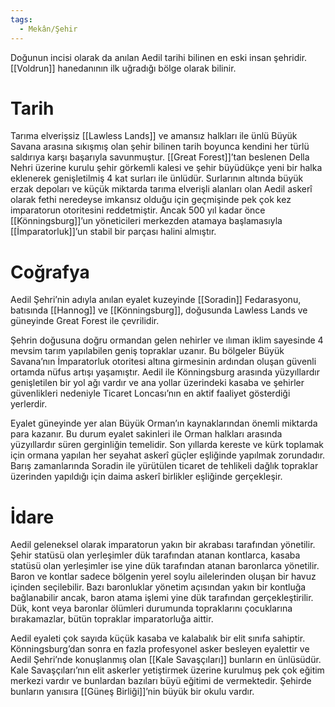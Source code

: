 ```yaml
---  
tags:
  - Mekân/Şehir  
---  
```

  
Doğunun incisi olarak da anılan Aedil tarihi bilinen en eski insan şehridir. [[Voldrun]] hanedanının ilk uğradığı bölge olarak bilinir.  
  
# Tarih  
Tarıma elverişsiz [[Lawless Lands]] ve amansız halkları ile ünlü Büyük Savana arasına sıkışmış olan şehir bilinen tarih boyunca kendini her türlü saldırıya karşı başarıyla savunmuştur. [[Great Forest]]’tan beslenen Della Nehri üzerine kurulu şehir görkemli kalesi ve şehir büyüdükçe yeni bir halka eklenerek genişletilmiş 4 kat surları ile ünlüdür. Surlarının altında büyük erzak depoları ve küçük miktarda tarıma elverişli alanları olan Aedil askerî olarak fethi neredeyse imkansız olduğu için geçmişinde pek çok kez imparatorun otoritesini reddetmiştir. Ancak 500 yıl kadar önce [[Könningsburg]]’un yöneticileri merkezden atamaya başlamasıyla [[İmparatorluk]]’un stabil bir parçası halini almıştır.  
  
# Coğrafya  
Aedil Şehri’nin adıyla anılan eyalet kuzeyinde [[Soradin]] Fedarasyonu, batısında [[Hannog]] ve [[Könningsburg]], doğusunda Lawless Lands ve güneyinde Great Forest ile çevrilidir.  
  
Şehrin doğusuna doğru ormandan gelen nehirler ve ılıman iklim sayesinde 4 mevsim tarım yapılabilen geniş topraklar uzanır. Bu bölgeler Büyük Savana’nın İmparatorluk otoritesi altına girmesinin ardından oluşan güvenli ortamda nüfus artışı yaşamıştır. Aedil ile Könningsburg arasında yüzyıllardır genişletilen bir yol ağı vardır ve ana yollar üzerindeki kasaba ve şehirler güvenlikleri nedeniyle Ticaret Loncası’nın en aktif faaliyet gösterdiği yerlerdir.  
  
Eyalet güneyinde yer alan Büyük Orman’ın kaynaklarından önemli miktarda para kazanır. Bu durum eyalet sakinleri ile Orman halkları arasında yüzyıllardır süren gerginliğin temelidir. Son yıllarda kereste ve kürk toplamak için ormana yapılan her seyahat askerî güçler eşliğinde yapılmak zorundadır. Barış zamanlarında Soradin ile yürütülen ticaret de tehlikeli dağlık topraklar üzerinden yapıldığı için daima askerî birlikler eşliğinde gerçekleşir.  
  
# İdare  
Aedil geleneksel olarak imparatorun yakın bir akrabası tarafından yönetilir. Şehir statüsü olan yerleşimler dük tarafından atanan kontlarca, kasaba statüsü olan yerleşimler ise yine dük tarafından atanan baronlarca yönetilir. Baron ve kontlar sadece bölgenin yerel soylu ailelerinden oluşan bir havuz içinden seçilebilir. Bazı baronluklar yönetim açısından yakın bir kontluğa bağlanabilir ancak, baron atama işlemi yine dük tarafından gerçekleştirilir. Dük, kont veya baronlar ölümleri durumunda topraklarını çocuklarına bırakamazlar, bütün topraklar imparatorluğa aittir.  
  
Aedil eyaleti çok sayıda küçük kasaba ve kalabalık bir elit sınıfa sahiptir. Könningsburg’dan sonra en fazla profesyonel asker besleyen eyalettir ve Aedil Şehri’nde konuşlanmış olan [[Kale Savaşçıları]] bunların en ünlüsüdür. Kale Savaşçıları’nın elit askerler yetiştirmek üzerine kurulmuş pek çok eğitim merkezi vardır ve bunlardan bazıları büyü eğitimi de vermektedir. Şehirde bunların yanısıra [[Güneş Birliği]]’nin büyük bir okulu vardır.   
